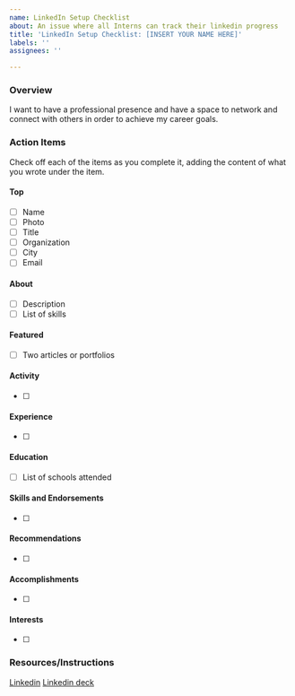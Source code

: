 ```yaml
---
name: LinkedIn Setup Checklist
about: An issue where all Interns can track their linkedin progress
title: 'LinkedIn Setup Checklist: [INSERT YOUR NAME HERE]'
labels: ''
assignees: ''

---
```


### Overview
I want to have a professional presence and have a space to network and connect with others in order to achieve my career goals.

### Action Items
Check off each of the items as you complete it, adding the content of what you wrote under the item.

#### Top

- [ ] Name
- [ ] Photo
- [ ] Title
- [ ] Organization
- [ ] City
- [ ] Email

#### About

- [ ] Description
- [ ] List of skills

#### Featured

- [ ] Two articles or portfolios

#### Activity

- [ ] 

#### Experience

- [ ] 

#### Education

- [ ] List of schools attended

#### Skills and Endorsements

- [ ] 

#### Recommendations

- [ ] 

#### Accomplishments

- [ ] 

#### Interests

- [ ] 

### Resources/Instructions

[Linkedin](https://www.linkedin.com)
[Linkedin deck](https://docs.google.com/presentation/d/1qEnWq4rPxZm0ZtEsa1T0HoNpjuLxvJU2SlweiLYugwo/edit#slide=id.ge117c703c6_0_35)
